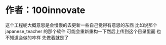 # 作者：100innovate
这个工程呢大概意思是会慢慢的去更新一些自己觉得有意思的东西
比如说那个 japanese_teacher 的那个软件
可能会重新重构一下然后上传到这个目录里面 
也不知道会做的咋样 先做着就是了